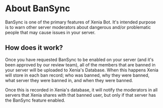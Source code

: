# About BanSync
BanSync is one of the primary features of Xenia Bot. It's intended purpose is to warn other server moderators about dangerous and/or problematic people that may cause issues in your server.

## How does it work?
Once you have requested BanSync to be enabled on your server (and it's been approved by our review team), all of the members that are banned in your server will be uploaded to Xenia's Database. When this happens Xenia will store in each ban record; who was banned, why they were banned, what server they were banned in, and when they were banned.

Once this is recorded in Xenia's database, it will notify the moderators in all servers that Xenia shares with that banned user, but only if that server has the BanSync feature enabled.